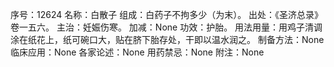 序号：12624
名称：白散子
组成：白药子不拘多少（为末）。
出处：《圣济总录》卷一五六。
主治：妊娠伤寒。
加减：None
功效：护胎。
用法用量：用鸡子清调涂在纸花上，纸可碗口大，贴在脐下胎存处，干即以温水润之。
制备方法：None
临床应用：None
各家论述：None
用药禁忌：None
附注：None
